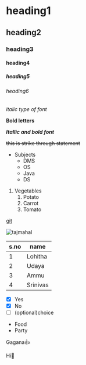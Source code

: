 # heading1
## heading2
### heading3
#### heading4
##### heading5
###### heading6

*italic type of font*

**Bold letters**

***Itallic and bold font***

~~this is strike through statement~~

* Subjects
  * DMS
  * OS
  * Java
  * DS
1. Vegetables
   1. Potato
   2. Carrot
   3. Tomato

[git](https://git-scm.com/)

![tajmahal]()

s.no|name
----|----
1|Lohitha
2|Udaya
3|Ammu
4|Srinivas

- [x] Yes
- [x] No
- [ ] \(optional)choice

- Food
- Party

Gagana:+1:

Hi:cherry_blossom:



